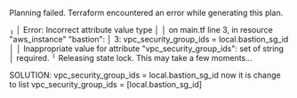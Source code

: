 Planning failed. Terraform encountered an error while generating this plan.

╷
│ Error: Incorrect attribute value type
│
│   on main.tf line 3, in resource "aws_instance" "bastion":
│    3:   vpc_security_group_ids = local.bastion_sg_id
│
│ Inappropriate value for attribute "vpc_security_group_ids": set of string
│ required.
╵
Releasing state lock. This may take a few moments...


SOLUTION:
  vpc_security_group_ids = local.bastion_sg_id  now it is change to list
   vpc_security_group_ids = [local.bastion_sg_id]